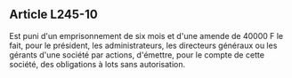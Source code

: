 Article L245-10
----
Est puni d'un emprisonnement de six mois et d'une amende de 40000 F le fait,
pour le président, les administrateurs, les directeurs généraux ou les gérants
d'une société par actions, d'émettre, pour le compte de cette société, des
obligations à lots sans autorisation.
